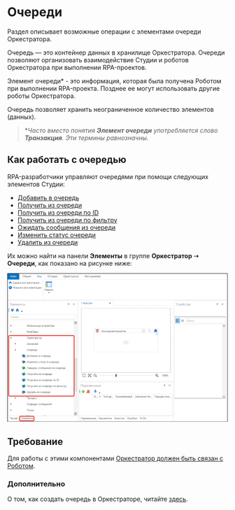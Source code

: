 # Очереди

Раздел описывает возможные операции с элементами очереди Оркестратора. 

Очередь — это контейнер данных в хранилище Оркестратора. Очереди позволяют организовать взаимодействие Студии и роботов Оркестратора при выполнении RPA-проектов.

Элемент очереди\* - это информация, которая была получена Роботом при выполнении RPA-проекта. Позднее ее могут использовать другие роботы Оркестратора.

Очередь позволяет хранить неограниченное количество элементов (данных).

> \**Часто вместо понятия **Элемент очереди** употребляется слово **Транзакция**. Эти термины равнозначны.*

## Как работать с очередью

RPA-разработчики управляют очередями при помощи следующих элементов Студии:

* [Добавить в очередь](https://docs.primo-rpa.ru/primo-rpa/g_elements/osnovnye-elementy/orkestrator/els_queues/addtoqueue)
* [Получить из очереди](https://docs.primo-rpa.ru/primo-rpa/g_elements/osnovnye-elementy/orkestrator/els_queues/readfromqueue)
* [Получить из очереди по ID](https://docs.primo-rpa.ru/primo-rpa/g_elements/osnovnye-elementy/orkestrator/els_queues/peekqueueid)
* [Получить из очереди по фильтру](https://docs.primo-rpa.ru/primo-rpa/g_elements/osnovnye-elementy/orkestrator/els_queues/peekqueuefilter)
* [Ожидать сообщения из очереди](https://docs.primo-rpa.ru/primo-rpa/g_elements/osnovnye-elementy/orkestrator/els_queues/waitqueue)
* [Изменить статус очереди](https://docs.primo-rpa.ru/primo-rpa/g_elements/osnovnye-elementy/orkestrator/els_queues/changestatequeue)
* [Удалить из очереди](https://docs.primo-rpa.ru/primo-rpa/g_elements/osnovnye-elementy/orkestrator/els_queues/deletequeueitem)

Их можно найти на панели **Элементы** в группе **Оркестратор ➝ Очереди**, как показано на рисунке ниже:

![](<../../../../.gitbook/assets/очереди орк. панель-2.png>)

## Требование

Для работы с этими компонентами [Оркестратор должен быть связан с Роботом](https://docs.primo-rpa.ru/primo-rpa/orchestrator/settings/register-robot).

### Дополнительно

О том, как создать очередь в Оркестраторе, читайте [здесь](https://docs.primo-rpa.ru/primo-rpa/orchestrator/basics/data-queues).



